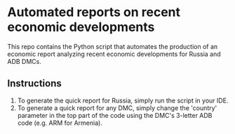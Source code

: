 # Automated reports on recent economic developments

This repo contains the Python script that automates the production of an economic report analyzing recent economic developments for Russia and ADB DMCs.

## Instructions

1. To generate the quick report for Russia, simply run the script in your IDE.
2. To generate a quick report for any DMC, simply change the 'country' parameter in the top part of the code using the DMC's 3-letter ADB code (e.g. ARM for Armenia).
